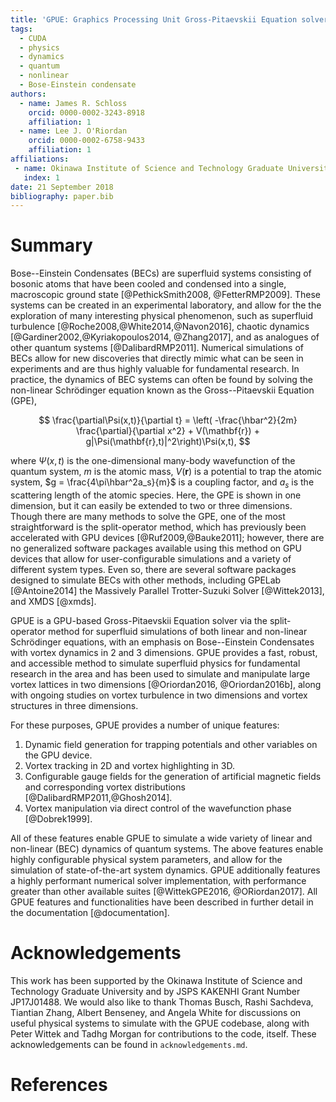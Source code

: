 ```yaml
---
title: 'GPUE: Graphics Processing Unit Gross-Pitaevskii Equation solver'
tags:
  - CUDA
  - physics
  - dynamics
  - quantum
  - nonlinear
  - Bose-Einstein condensate
authors:
  - name: James R. Schloss
    orcid: 0000-0002-3243-8918
    affiliation: 1
  - name: Lee J. O'Riordan
    orcid: 0000-0002-6758-9433
    affiliation: 1
affiliations:
 - name: Okinawa Institute of Science and Technology Graduate University, Onna-son, Okinawa 904-0495, Japan.
   index: 1
date: 21 September 2018
bibliography: paper.bib
---
```


# Summary

Bose--Einstein Condensates (BECs) are superfluid systems consisting of bosonic atoms that have been cooled and condensed into a single, macroscopic ground state [@PethickSmith2008, @FetterRMP2009].
These systems can be created in an experimental laboratory, and allow for the the exploration of many interesting physical phenomenon, such as superfluid turbulence [@Roche2008,@White2014,@Navon2016], chaotic dynamics [@Gardiner2002,@Kyriakopoulos2014, @Zhang2017], and as analogues of other quantum systems [@DalibardRMP2011].
Numerical simulations of BECs allow for new discoveries that directly mimic what can be seen in experiments and are thus highly valuable for fundamental research.
In practice, the dynamics of BEC systems can often be found by solving the non-linear Schr&ouml;dinger equation known as the Gross--Pitaevskii Equation (GPE),

$$
\frac{\partial\Psi(x,t)}{\partial t} = \left( -\frac{\hbar^2}{2m} \frac{\partial}{\partial x^2} + V(\mathbf{r}) + g|\Psi(\mathbf{r},t)|^2\right)\Psi(x,t),
$$

where $\Psi(x,t)$ is the one-dimensional many-body wavefunction of the quantum system, $m$ is the atomic mass, $V(\mathbf{r})$ is a potential to trap the atomic system, $g = \frac{4\pi\hbar^2a_s}{m}$ is a coupling factor, and $a_s$ is the scattering length of the atomic species.
Here, the GPE is shown in one dimension, but it can easily be extended to two or three dimensions.
Though there are many methods to solve the GPE, one of the most straightforward is the split-operator method, which has previously been accelerated with GPU devices [@Ruf2009,@Bauke2011]; however, there are no generalized software packages available using this method on GPU devices that allow for user-configurable simulations and a variety of different system types.
Even so, there are several software packages designed to simulate BECs with other methods, including GPELab [@Antoine2014] the Massively Parallel Trotter-Suzuki Solver [@Wittek2013], and XMDS [@xmds].

GPUE is a GPU-based Gross-Pitaevskii Equation solver via the split-operator method for superfluid simulations of both linear and non-linear Schr&ouml;dinger equations, with an emphasis on Bose--Einstein Condensates with vortex dynamics in 2 and 3 dimensions. GPUE provides a fast, robust, and accessible method to simulate superfluid physics for fundamental research in the area and has been used to simulate and manipulate large vortex lattices in two dimensions [@Oriordan2016, @Oriordan2016b], along with ongoing studies on vortex turbulence in two dimensions and vortex structures in three dimensions.

For these purposes, GPUE provides a number of unique features:
1. Dynamic field generation for trapping potentials and other variables on the GPU device.
2. Vortex tracking in 2D and vortex highlighting in 3D.
3. Configurable gauge fields for the generation of artificial magnetic fields and corresponding vortex distributions [@DalibardRMP2011,@Ghosh2014].
4. Vortex manipulation via direct control of the wavefunction phase [@Dobrek1999].

All of these features enable GPUE to simulate a wide variety of linear and non-linear (BEC) dynamics of quantum systems. The above features enable highly configurable physical system parameters, and allow for the simulation of state-of-the-art system dynamics. GPUE additionally features a highly performant numerical solver implementation, with performance greater than other available suites [@WittekGPE2016, @ORiordan2017]. All GPUE features and functionalities have been described in further detail in the documentation [@documentation].

# Acknowledgements
This work has been supported by the Okinawa Institute of Science and Technology Graduate University and by JSPS KAKENHI Grant Number JP17J01488.
We would also like to thank Thomas Busch, Rashi Sachdeva, Tiantian Zhang, Albert Benseney, and Angela White for discussions on useful physical systems to simulate with the GPUE codebase, along with Peter Wittek and Tadhg Morgan for contributions to the code, itself.
These acknowledgements can be found in `acknowledgements.md`.

# References
